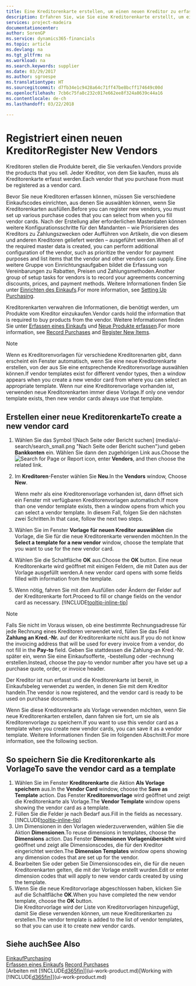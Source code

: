 ```yaml
---
title: Eine Kreditorenkarte erstellen, um einen neuen Kreditor zu erfassen | Microsoft Docs
description: Erfahren Sie, wie Sie eine Kreditorenkarte erstellt, um einen neuen Kreditor oder einem Lieferanten zu erfassen.
services: project-madeira
documentationcenter: 
author: SorenGP
ms.service: dynamics365-financials
ms.topic: article
ms.devlang: na
ms.tgt_pltfrm: na
ms.workload: na
ms.search.keywords: supplier
ms.date: 03/29/2017
ms.author: sgroespe
ms.translationtype: HT
ms.sourcegitcommit: d7fb34e1c9428a64c71ff47be8bcff174649c00d
ms.openlocfilehash: 7cb6c75fa8c232c017e662ee8f324a8639c44a16
ms.contentlocale: de-ch
ms.lasthandoff: 03/22/2018

---
```

# <a name="register-new-vendors"></a><span data-ttu-id="b7a9a-103">Registriert einen neuen Kreditor</span><span class="sxs-lookup"><span data-stu-id="b7a9a-103">Register New Vendors</span></span>
<span data-ttu-id="b7a9a-104">Kreditoren stellen die Produkte bereit, die Sie verkaufen.</span><span class="sxs-lookup"><span data-stu-id="b7a9a-104">Vendors provide the products that you sell.</span></span> <span data-ttu-id="b7a9a-105">Jeder Kreditor, von dem Sie kaufen, muss als Kreditorenkarte erfasst werden.</span><span class="sxs-lookup"><span data-stu-id="b7a9a-105">Each vendor that you purchase from must be registered as a vendor card.</span></span>

<span data-ttu-id="b7a9a-106">Bevor Sie neue Kreditoren erfassen können, müssen Sie verschiedene Einkaufscodes einrichten, aus denen Sie auswählen können, wenn Sie Kreditorenkarten ausfüllen.</span><span class="sxs-lookup"><span data-stu-id="b7a9a-106">Before you can register new vendors, you must set up various purchase codes that you can select from when you fill vendor cards.</span></span> <span data-ttu-id="b7a9a-107">Nach der Erstellung aller erforderlichen Masterdaten können weitere Konfigurationsschritte für den Mandanten – wie Priorisieren des Kreditors zu Zahlungszwecken oder Aufführen von Artikeln, die von diesem und anderen Kreditoren geliefert werden – ausgeführt werden.</span><span class="sxs-lookup"><span data-stu-id="b7a9a-107">When all of the required master data is created, you can perform additional configuration of the vendor, such as prioritize the vendor for payment purposes and list items that the vendor and other vendors can supply.</span></span> <span data-ttu-id="b7a9a-108">Eine weitere Gruppe von Einrichtungsaufgaben bildet die Erfassung von Vereinbarungen zu Rabatten, Preisen und Zahlungsmethoden.</span><span class="sxs-lookup"><span data-stu-id="b7a9a-108">Another group of setup tasks for vendors is to record your agreements concerning discounts, prices, and payment methods.</span></span> <span data-ttu-id="b7a9a-109">Weitere Informationen finden Sie unter [Einrichten des Einkaufs](purchasing-setup-purchasing.md).</span><span class="sxs-lookup"><span data-stu-id="b7a9a-109">For more information, see [Setting Up Purchasing](purchasing-setup-purchasing.md).</span></span>

<span data-ttu-id="b7a9a-110">Kreditorenkarten verwahren die Informationen, die benötigt werden, um Produkte vom Kreditor einzukaufen.</span><span class="sxs-lookup"><span data-stu-id="b7a9a-110">Vendor cards hold the information that is required to buy products from the vendor.</span></span> <span data-ttu-id="b7a9a-111">Weitere Informationen finden Sie unter [Erfassen eines Einkaufs](purchasing-how-record-purchases.md) und [Neue Produkte erfassen](inventory-how-register-new-items.md).</span><span class="sxs-lookup"><span data-stu-id="b7a9a-111">For more information, see [Record Purchases](purchasing-how-record-purchases.md) and [Register New Items](inventory-how-register-new-items.md).</span></span>

> [!NOTE]  
>   <span data-ttu-id="b7a9a-112">Wenn es Kreditorenvorlagen für verschiedene Kreditorenarten gibt, dann erscheint ein Fenster automatisch, wenn Sie eine neue Kreditorenkarte erstellen, von der aus Sie eine entsprechende Kreditorenvorlage auswählen können.</span><span class="sxs-lookup"><span data-stu-id="b7a9a-112">If vendor templates exist for different vendor types, then a window appears when you create a new vendor card from where you can select an appropriate template.</span></span> <span data-ttu-id="b7a9a-113">Wenn nur eine Kreditorenvorlage vorhanden ist, verwenden neue Kreditorenkarten immer diese Vorlage.</span><span class="sxs-lookup"><span data-stu-id="b7a9a-113">If only one vendor template exists, then new vendor cards always use that template.</span></span>

## <a name="to-create-a-new-vendor-card"></a><span data-ttu-id="b7a9a-114">Erstellen einer neue Kreditorenkarte</span><span class="sxs-lookup"><span data-stu-id="b7a9a-114">To create a new vendor card</span></span>
1. <span data-ttu-id="b7a9a-115">Wählen Sie das Symbol ![Nach Seite oder Bericht suchen] (media/ui-search/search_small.png "Nach Seite oder Bericht suchen")und geben **Bankkonten** ein. Wählen Sie dann den zugehörigen Link aus.</span><span class="sxs-lookup"><span data-stu-id="b7a9a-115">Choose the ![Search for Page or Report](media/ui-search/search_small.png "Search for Page or Report icon") icon, enter **Vendors**, and then choose the related link.</span></span>  
2. <span data-ttu-id="b7a9a-116">Im **Kreditoren**-Fenster wählen Sie **Neu**.</span><span class="sxs-lookup"><span data-stu-id="b7a9a-116">In the **Vendors** window, Choose **New**.</span></span>

    <span data-ttu-id="b7a9a-117">Wenn mehr als eine Kreditorenvorlage vorhanden ist, dann öffnet sich ein Fenster mit verfügbaren Kreditorenvorlagen automatisch.</span><span class="sxs-lookup"><span data-stu-id="b7a9a-117">If more than one vendor template exists, then a window opens from which you can select a vendor template.</span></span> <span data-ttu-id="b7a9a-118">In diesem Fall, folgen Sie den nächsten zwei Schritten.</span><span class="sxs-lookup"><span data-stu-id="b7a9a-118">In that case, follow the next two steps.</span></span>
3. <span data-ttu-id="b7a9a-119">Wählen Sie im Fenster **Vorlage für neuen Kreditor auswählen** die Vorlage, die Sie für die neue Kreditorenkarte verwenden möchten.</span><span class="sxs-lookup"><span data-stu-id="b7a9a-119">In the **Select a template for a new vendor** window, choose the template that you want to use for the new vendor card.</span></span>
4. <span data-ttu-id="b7a9a-120">Wählen Sie die Schaltfläche **OK** aus.</span><span class="sxs-lookup"><span data-stu-id="b7a9a-120">Choose the **OK** button.</span></span> <span data-ttu-id="b7a9a-121">Eine neue Kreditorenkarte wird geöffnet mit einigen Feldern, die mit Daten aus der Vorlage ausgefüllt werden.</span><span class="sxs-lookup"><span data-stu-id="b7a9a-121">A new vendor card opens with some fields filled with information from the template.</span></span>
5. <span data-ttu-id="b7a9a-122">Wenn nötig, fahren Sie mit dem Ausfüllen oder Ändern der Felder auf der Kreditorenkarte fort.</span><span class="sxs-lookup"><span data-stu-id="b7a9a-122">Proceed to fill or change fields on the vendor card as necessary.</span></span> [!INCLUDE[tooltip-inline-tip](includes/tooltip-inline-tip_md.md)]

> [!NOTE]  
>   <span data-ttu-id="b7a9a-123">Falls Sie nicht im Voraus wissen, ob eine bestimmte Rechnungsadresse für jede Rechnung eines Kreditoren verwendet wird, füllen Sie das Feld **Zahlung an Kred.-Nr.** auf der Kreditorenkarte nicht aus.</span><span class="sxs-lookup"><span data-stu-id="b7a9a-123">If you do not know the invoicing address that will be used for every invoice from a vendor, do not fill in the **Pay-to** field.</span></span> <span data-ttu-id="b7a9a-124">Geben Sie stattdessen die Zahlung-an Kred.-Nr. später ein, wenn Sie eine Einkaufsofferte, -bestellung oder -rechnung erstellen.</span><span class="sxs-lookup"><span data-stu-id="b7a9a-124">Instead, choose the pay-to vendor number after you have set up a purchase quote, order, or invoice header.</span></span>

<span data-ttu-id="b7a9a-125">Der Kreditor ist nun erfasst und die Kreditorenkarte ist bereit, in Einkaufsbeleg verwendet zu werden, in denen Sie mit dem Kreditor handeln.</span><span class="sxs-lookup"><span data-stu-id="b7a9a-125">The vendor is now registered, and the vendor card is ready to be used on purchase documents.</span></span>

<span data-ttu-id="b7a9a-126">Wenn Sie diese Kreditorenkarte als Vorlage verwenden möchten, wenn Sie neue Kreditorenkarten erstellen, dann fahren sie fort, um sie als Kreditorenvorlage zu speichern.</span><span class="sxs-lookup"><span data-stu-id="b7a9a-126">If you want to use this vendor card as a template when you create new vendor cards, you can save it as a vendor template.</span></span> <span data-ttu-id="b7a9a-127">Weitere Informationen finden Sie im folgenden Abschnitt.</span><span class="sxs-lookup"><span data-stu-id="b7a9a-127">For more information, see the following section.</span></span>

## <a name="to-save-the-vendor-card-as-a-template"></a><span data-ttu-id="b7a9a-128">So speichern Sie die Kreditorenkarte als Vorlage</span><span class="sxs-lookup"><span data-stu-id="b7a9a-128">To save the vendor card as a template</span></span>
1. <span data-ttu-id="b7a9a-129">Wählen Sie im Fenster **Kreditorenkarte** die Aktion **Als Vorlage speichern** aus.</span><span class="sxs-lookup"><span data-stu-id="b7a9a-129">In the **Vendor Card** window, choose the **Save as Template** action.</span></span> <span data-ttu-id="b7a9a-130">Das Fenster **Kreditorenvorlage** wird geöffnet und zeigt die Kreditorenkarte als Vorlage.</span><span class="sxs-lookup"><span data-stu-id="b7a9a-130">The **Vendor Template** window opens showing the vendor card as a template.</span></span>
2. <span data-ttu-id="b7a9a-131">Füllen Sie die Felder je nach Bedarf aus.</span><span class="sxs-lookup"><span data-stu-id="b7a9a-131">Fill in the fields as necessary.</span></span> [!INCLUDE[tooltip-inline-tip](includes/tooltip-inline-tip_md.md)]
3. <span data-ttu-id="b7a9a-132">Um Dimensionen in den Vorlagen wiederzuverwenden, wählen Sie die Aktion **Dimensionen**.</span><span class="sxs-lookup"><span data-stu-id="b7a9a-132">To reuse dimensions in templates, choose the **Dimensions** action.</span></span> <span data-ttu-id="b7a9a-133">Das Fenster **Dimensionen Vorlagenübersicht** wird geöffnet und zeigt alle Dimensionscodes, die für den Kreditor eingerichtet werden.</span><span class="sxs-lookup"><span data-stu-id="b7a9a-133">The **Dimension Templates** window opens showing any dimension codes that are set up for the vendor.</span></span>
4. <span data-ttu-id="b7a9a-134">Bearbeiten Sie oder geben Sie Dimensionscodes ein, die für die neuen Kreditorenkarten gelten, die mit der Vorlage erstellt wurden.</span><span class="sxs-lookup"><span data-stu-id="b7a9a-134">Edit or enter dimension codes that will apply to new vendor cards created by using the template.</span></span>
5. <span data-ttu-id="b7a9a-135">Wenn Sie die neue Kreditorvorlage abgeschlossen haben, klicken Sie auf die Schaltfläche **OK**.</span><span class="sxs-lookup"><span data-stu-id="b7a9a-135">When you have completed the new vendor template, choose the **OK** button.</span></span>  
   <span data-ttu-id="b7a9a-136">Die Kreditorvorlage wird der Liste von Kreditorvorlagen hinzugefügt, damit Sie diese verwenden können, um neue Kreditorenkarten zu erstellen.</span><span class="sxs-lookup"><span data-stu-id="b7a9a-136">The vendor template is added to the list of vendor templates, so that you can use it to create new vendor cards.</span></span>

## <a name="see-also"></a><span data-ttu-id="b7a9a-137">Siehe auch</span><span class="sxs-lookup"><span data-stu-id="b7a9a-137">See Also</span></span>
[<span data-ttu-id="b7a9a-138">Einkauf</span><span class="sxs-lookup"><span data-stu-id="b7a9a-138">Purchasing</span></span>](purchasing-manage-purchasing.md)  
<span data-ttu-id="b7a9a-139">[Erfassen eines Einkaufs](purchasing-how-record-purchases.md) </span><span class="sxs-lookup"><span data-stu-id="b7a9a-139">[Record Purchases](purchasing-how-record-purchases.md) </span></span>  
<span data-ttu-id="b7a9a-140">[Arbeiten mit [!INCLUDE[d365fin](includes/d365fin_md.md)]](ui-work-product.md)</span><span class="sxs-lookup"><span data-stu-id="b7a9a-140">[Working with [!INCLUDE[d365fin](includes/d365fin_md.md)]](ui-work-product.md)</span></span>  

